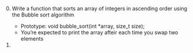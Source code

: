 0. Write a function that sorts an array of integers in ascending order using the Bubble sort algorithm

	* Prototype: void bubble_sort(int *array, size_t size);
	* You’re expected to print the array afteir each time you swap two elements 
1. 
